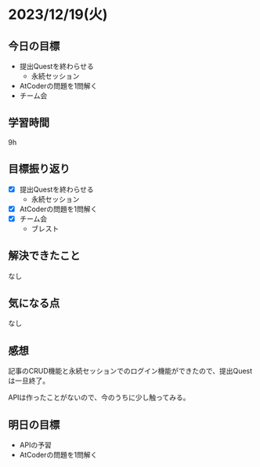 # 2023/12/19(火)

## 今日の目標
* 提出Questを終わらせる
  * 永続セッション
* AtCoderの問題を1問解く
* チーム会

## 学習時間
9h

## 目標振り返り
* [x] 提出Questを終わらせる
  * 永続セッション
* [x] AtCoderの問題を1問解く
* [x] チーム会
  * ブレスト
 
## 解決できたこと
なし

## 気になる点
なし

## 感想
記事のCRUD機能と永続セッションでのログイン機能ができたので、提出Questは一旦終了。

APIは作ったことがないので、今のうちに少し触ってみる。

## 明日の目標
* APIの予習
* AtCoderの問題を1問解く